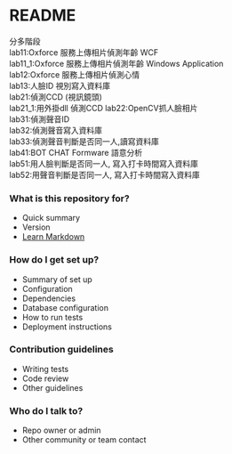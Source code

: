 # README #

分多階段  
lab11:Oxforce 服務上傳相片偵測年齡 WCF  
lab11_1:Oxforce 服務上傳相片偵測年齡 Windows Application  
lab12:Oxforce 服務上傳相片偵測心情  
lab13:人臉ID 視別寫入資料庫   
lab21:偵測CCD (視訊鏡頭)  
lab21_1:用外掛dll 偵測CCD
lab22:OpenCV抓人臉相片  
lab31:偵測聲音ID  
lab32:偵測聲音寫入資料庫  
lab33:偵測聲音判斷是否同一人,讀寫資料庫  
lab41:BOT CHAT Formware 語意分析  
lab51:用人臉判斷是否同一人, 寫入打卡時間寫入資料庫  
lab52:用聲音判斷是否同一人, 寫入打卡時間寫入資料庫  

### What is this repository for? ###

* Quick summary
* Version
* [Learn Markdown](https://bitbucket.org/tutorials/markdowndemo)

### How do I get set up? ###

* Summary of set up
* Configuration
* Dependencies
* Database configuration
* How to run tests
* Deployment instructions

### Contribution guidelines ###

* Writing tests
* Code review
* Other guidelines

### Who do I talk to? ###

* Repo owner or admin
* Other community or team contact